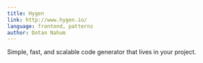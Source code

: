 ```yaml
---
title: Hygen
link: http://www.hygen.io/
language: frontend, patterns
author: Dotan Nahum
---
```


Simple, fast, and scalable code generator that lives in your project.
